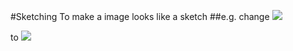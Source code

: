 #Sketching
To make a image looks like a sketch
##e.g.
change
![](https://raw.githubusercontent.com/Heimzeng/show-me-the-code/master/Images/sysu.jpg)

to
![](https://raw.githubusercontent.com/Heimzeng/show-me-the-code/master/Images/sketching.png)